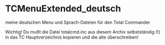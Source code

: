 # TCMenuExtended_deutsch
meine deutschen Menu und Sprach-Dateien für den Total Commander

Wichtig!
Du mußt die Datei totalcmd.inc aus diesem Archiv selbstständig (!) 
in das TC Hauptverzeichnis kopieren und die alte überschreiben! 
